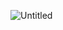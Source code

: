 ![Untitled](https://github.com/nusalovanargis/valid-anagram/assets/111175224/716dbacc-6a74-4cc8-a632-0ed011adce32)
